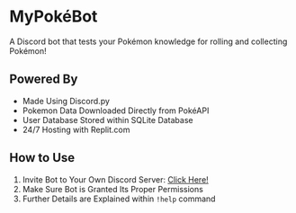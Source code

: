 # MyPokéBot
A Discord bot that tests your Pokémon knowledge for rolling and collecting Pokémon!

## Powered By
* Made Using Discord.py
* Pokemon Data Downloaded Directly from PokéAPI
* User Database Stored within SQLite Database
* 24/7 Hosting with Replit.com

## How to Use
1. Invite Bot to Your Own Discord Server: [Click Here!](https://discord.com/api/oauth2/authorize?client_id=1171813731844497428&permissions=0&scope=bot)
2. Make Sure Bot is Granted Its Proper Permissions
3. Further Details are Explained within `!help` command
